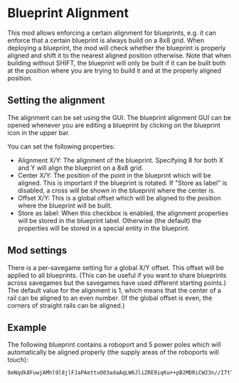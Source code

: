 Blueprint Alignment
===================

This mod allows enforcing a certain alignment for blueprints, e.g. it can
enforce that a certain blueprint is always build on a 8x8 grid. When
deploying a blueprint, the mod will check whether the blueprint is properly
aligned and shift it to the nearest aligned position otherwise. Note that
when building without SHIFT, the blueprint will only be built if it can be
built both at the position where you are trying to build it and at the
properly aligned position.

Setting the alignment
---------------------

The alignment can be set using the GUI. The blueprint alignment GUI can be
opened whenever you are editing a blueprint by clicking on the blueprint
icon in the upper bar.

You can set the following properties:

* Alignment X/Y: The alignment of the blueprint. Specifying 8 for both
  X and Y will align the blueprint on a 8x8 grid.
* Center X/Y: The position of the point in the blueprint which will be
  aligned. This is important if the blueprint is rotated. If
  "Store as label" is disabled, a cross will be shown in the blueprint where
  the center is.
* Offset X/Y: This is a global offset which will be aligned to the position
  where the blueprint will be built.
* Store as label: When this checkbox is enabled, the alignment properties
  will be stored in the blueprint label. Otherwise (the default) the
  properties will be stored in a special entity in the blueprint.

Mod settings
------------

There is a per-savegame setting for a global X/Y offset. This offset will be
applied to all blueprints. (This can be useful if you want to share
blueprints across savegames but the savegames have used different starting
points.) The default value for the alignment is 1, which means that the
center of a rail can be aligned to an even number. (If the global offset is
even, the corners of straight rails can be aligned.)

Example
-------

The following blueprint contains a roboport and 5 power poles which will
automatically be aligned properly (the supply areas of the roboports will
touch):

    0eNqdk8FuwjAMhl9l8jlFJaPAettuO03adaAqLW6JliZRE9iqKu++pB2MDRiCW23n//I7tTvIxQZ1w6WFtANeKGkgfevA8EoyEXK21QgpcIs1EJCsDlGjcqVVY8ER4HKFn5COHbkoy3kVocDCNryItBJ4oKduSQCl5Zbj4KEP2kxu6hwbf8E/GAJaGa9UMtztaVE8Sgi0/oMmo8QFb39w9CpcoAy8+DTu/jZ3Z2iT45c+gtBvxhlEco0hOrlgaHpTewF7ijbb05524/co/OjU/lz0LEt1zIyHXv28aNZ4rcXGhJIWrM1Z8Z5tldgEpB+Tfa4SKmdCeGHJhEECPlAfmXfd6rWSu7wLBWxs9htt1v5sX9jr+5SSWc30ATNIazSGVaGlbgF9Mws/xElMknhJFvBSlgZtSMUkXjpwYdr75UgPVpCAYDn6/RkIuLp7/fn9W2+rf4/pfEbpfPwQz6hzX3vdQKU=
